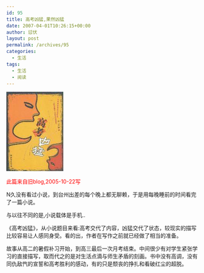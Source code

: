 ```yaml
---
id: 95
title: 高考凶猛,果然凶猛
date: 2007-04-01T10:26:15+00:00
author: 愆伏
layout: post
permalink: /archives/95
categories:
  - 生活
tags:
  - 生活
  - 阅读
---
```

<a href="/wp-content/uploads/200704/01_102847_s2127448.jpg" target="_blank"><img src="/wp-content/uploads/200704/01_102847_s2127448.jpg" alt="/wp-content/uploads/200704/01_102847_s2127448.jpg" /></a>

<span style="color:Red">此篇来自旧blog,2005-10-22写</span>

N久没有看过小说，到台州出差的每个晚上都无聊赖，于是用每晚睡前的时间看完了一篇小说。
  
与以往不同的是,小说载体是手机..

《高考凶猛》，从小说题目来看:高考交代了内容，凶猛交代了状态，较现实的描写比较容易让人感同身受。看的出，作者在写作之前就已经做了相当的准备。

故事从高二的暑假补习开始，到高三最后一次月考结束。中间很少有对学生紧张学习的直接描写，取而代之的是对生活点滴与师生矛盾的刻画。书中没有高调，没有同仇敌忾的宣誓和高考胜利的感动，有的只是颓丧的挣扎和看破红尘的超脱。